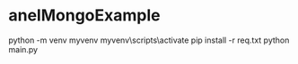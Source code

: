 # anelMongoExample
python -m venv myvenv
myvenv\scripts\activate
pip install -r req.txt
python main.py
